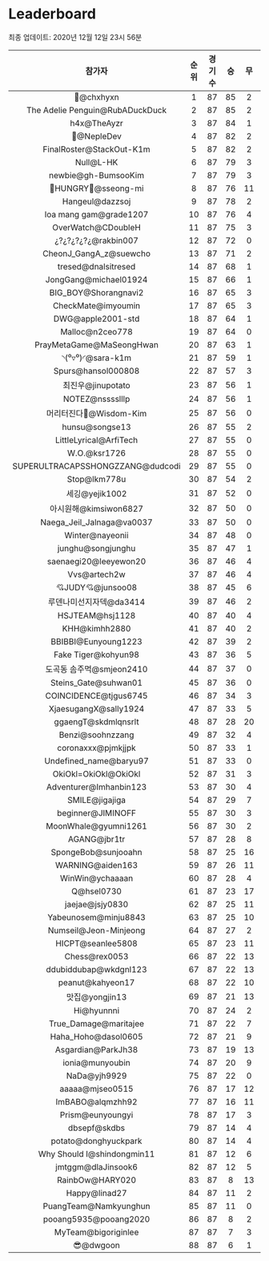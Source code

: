 # Leaderboard
최종 업데이트: 2020년 12월 12일 23시 56분




| 참가자 | 순위 | 경기수 | 승 | 무 | 패 | 승점 |
|:---:|:---:|:---:|:---:|:---:|:---:|:---:|
| 👑@chxhyxn | 1 | 87 | 85 | 2 | 0 | 257 |
| The Adelie Penguin@RubADuckDuck | 2 | 87 | 85 | 2 | 0 | 257 |
| h4x@TheAyzr | 3 | 87 | 84 | 1 | 2 | 253 |
| 🥈@NepleDev | 4 | 87 | 82 | 2 | 3 | 248 |
| FinalRoster@StackOut-K1m | 5 | 87 | 82 | 2 | 3 | 248 |
| Null@L-HK | 6 | 87 | 79 | 3 | 5 | 240 |
| newbie@gh-BumsooKim | 7 | 87 | 79 | 3 | 5 | 240 |
| 🍗HUNGRY🍗@sseong-mi | 8 | 87 | 76 | 11 | 0 | 239 |
| Hangeul@dazzsoj | 9 | 87 | 78 | 2 | 7 | 236 |
| loa mang gam@grade1207 | 10 | 87 | 76 | 4 | 7 | 232 |
| OverWatch@CDoubleH | 11 | 87 | 75 | 3 | 9 | 228 |
| ¿?¿?¿?¿?¿@rakbin007 | 12 | 87 | 72 | 0 | 15 | 216 |
| CheonJ_GangA_z@suewcho | 13 | 87 | 71 | 2 | 14 | 215 |
| tresed@dnalsitresed | 14 | 87 | 68 | 1 | 18 | 205 |
| JongGang@michael01924 | 15 | 87 | 66 | 1 | 20 | 199 |
| BIG_BOY@Shorangnavi2 | 16 | 87 | 65 | 3 | 19 | 198 |
| CheckMate@imyoumin | 17 | 87 | 65 | 3 | 19 | 198 |
| DWG@apple2001-std | 18 | 87 | 64 | 1 | 22 | 193 |
| Malloc@n2ceo778 | 19 | 87 | 64 | 0 | 23 | 192 |
| PrayMetaGame@MaSeongHwan | 20 | 87 | 63 | 1 | 23 | 190 |
| ◝(⁰▿⁰)◜@sara-k1m | 21 | 87 | 59 | 1 | 27 | 178 |
| Spurs@hansol000808 | 22 | 87 | 57 | 3 | 27 | 174 |
| 최진우@jinupotato | 23 | 87 | 56 | 1 | 30 | 169 |
| NOTEZ@nsssslllp | 24 | 87 | 56 | 1 | 30 | 169 |
| 머리터진다🤯@Wisdom-Kim | 25 | 87 | 56 | 0 | 31 | 168 |
| hunsu@songse13 | 26 | 87 | 55 | 2 | 30 | 167 |
| LittleLyrical@ArfiTech | 27 | 87 | 55 | 0 | 32 | 165 |
| W.O.@ksr1726 | 28 | 87 | 55 | 0 | 32 | 165 |
| SUPERULTRACAPSSHONGZZANG@dudcodi | 29 | 87 | 55 | 0 | 32 | 165 |
| Stop@lkm778u | 30 | 87 | 54 | 2 | 31 | 164 |
| 세깅@yejik1002 | 31 | 87 | 52 | 0 | 35 | 156 |
| 아시원해@kimsiwon6827 | 32 | 87 | 50 | 0 | 37 | 150 |
| Naega_Jeil_Jalnaga@va0037 | 33 | 87 | 50 | 0 | 37 | 150 |
| Winter@nayeonii | 34 | 87 | 48 | 0 | 39 | 144 |
| junghu@songjunghu | 35 | 87 | 47 | 1 | 39 | 142 |
| saenaegi20@leeyewon20 | 36 | 87 | 46 | 4 | 37 | 142 |
| Vvs@artech2w | 37 | 87 | 46 | 4 | 37 | 142 |
| 💘JUDY💘@junsoo08 | 38 | 87 | 45 | 6 | 36 | 141 |
| 루덴나미선지자덱@da3414 | 39 | 87 | 46 | 2 | 39 | 140 |
| HSJTEAM@hsj1128 | 40 | 87 | 40 | 4 | 43 | 124 |
| KHH@kimhh2880 | 41 | 87 | 40 | 2 | 45 | 122 |
| BBIBBI@Eunyoung1223 | 42 | 87 | 39 | 2 | 46 | 119 |
| Fake Tiger@kohyun98 | 43 | 87 | 36 | 5 | 46 | 113 |
| 도곡동 솜주먹@smjeon2410 | 44 | 87 | 37 | 0 | 50 | 111 |
| Steins_Gate@suhwan01 | 45 | 87 | 36 | 0 | 51 | 108 |
| COINCIDENCE@tjgus6745 | 46 | 87 | 34 | 3 | 50 | 105 |
| XjaesugangX@sally1924 | 47 | 87 | 33 | 5 | 49 | 104 |
| ggaengT@skdmlqnsrlt | 48 | 87 | 28 | 20 | 39 | 104 |
| Benzi@soohnzzang | 49 | 87 | 32 | 4 | 51 | 100 |
| coronaxxx@pjmkjjpk | 50 | 87 | 33 | 1 | 53 | 100 |
| Undefined_name@baryu97 | 51 | 87 | 33 | 0 | 54 | 99 |
| OkiOkl=OkiOkl@OkiOkl | 52 | 87 | 31 | 3 | 53 | 96 |
| Adventurer@Imhanbin123 | 53 | 87 | 30 | 4 | 53 | 94 |
| SMILE@jigajiga | 54 | 87 | 29 | 7 | 51 | 94 |
| beginner@JIMINOFF | 55 | 87 | 30 | 3 | 54 | 93 |
| MoonWhale@gyumni1261 | 56 | 87 | 30 | 2 | 55 | 92 |
| AGANG@jbr1tr | 57 | 87 | 28 | 8 | 51 | 92 |
| SpongeBob@sunjooahn | 58 | 87 | 25 | 16 | 46 | 91 |
| WARNING@aiden163 | 59 | 87 | 26 | 11 | 50 | 89 |
| WinWin@ychaaaan | 60 | 87 | 28 | 4 | 55 | 88 |
| Q@hsel0730 | 61 | 87 | 23 | 17 | 47 | 86 |
| jaejae@jsjy0830 | 62 | 87 | 25 | 11 | 51 | 86 |
| Yabeunosem@minju8843 | 63 | 87 | 25 | 10 | 52 | 85 |
| Numseil@Jeon-Minjeong | 64 | 87 | 27 | 2 | 58 | 83 |
| HICPT@seanlee5808 | 65 | 87 | 23 | 11 | 53 | 80 |
| Chess@rex0053 | 66 | 87 | 22 | 13 | 52 | 79 |
| ddubiddubap@wkdgnl123 | 67 | 87 | 22 | 13 | 52 | 79 |
| peanut@kahyeon17 | 68 | 87 | 22 | 10 | 55 | 76 |
| 맛집@yongjin13 | 69 | 87 | 21 | 13 | 53 | 76 |
| Hi@hyunnni | 70 | 87 | 24 | 2 | 61 | 74 |
| True_Damage@maritajee | 71 | 87 | 22 | 7 | 58 | 73 |
| Haha_Hoho@dasol0605 | 72 | 87 | 21 | 9 | 57 | 72 |
| Asgardian@ParkJh38 | 73 | 87 | 19 | 13 | 55 | 70 |
| ionia@munyoubin | 74 | 87 | 20 | 9 | 58 | 69 |
| NaDa@yjh9929 | 75 | 87 | 22 | 0 | 65 | 66 |
| aaaaa@mjseo0515 | 76 | 87 | 17 | 12 | 58 | 63 |
| ImBABO@alqmzhh92 | 77 | 87 | 16 | 11 | 60 | 59 |
| Prism@eunyoungyi | 78 | 87 | 17 | 3 | 67 | 54 |
| dbsepf@skdbs | 79 | 87 | 14 | 4 | 69 | 46 |
| potato@donghyuckpark | 80 | 87 | 14 | 4 | 69 | 46 |
| Why Should I@shindongmin11 | 81 | 87 | 12 | 6 | 69 | 42 |
| jmtggm@dlaJinsook6 | 82 | 87 | 12 | 5 | 70 | 41 |
| RainbOw@HARY020 | 83 | 87 | 8 | 13 | 66 | 37 |
| Happy@linad27 | 84 | 87 | 11 | 2 | 74 | 35 |
| PuangTeam@Namkyunghun | 85 | 87 | 11 | 0 | 76 | 33 |
| pooang5935@pooang2020 | 86 | 87 | 8 | 2 | 77 | 26 |
| MyTeam@bigoriginlee | 87 | 87 | 7 | 3 | 77 | 24 |
| 😎@dwgoon | 88 | 87 | 6 | 1 | 80 | 19 |